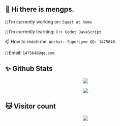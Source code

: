 <!--
**mengps/mengps** is a ✨ _special_ ✨ repository because its `README.md` (this file) appears on your GitHub profile.

- 🔭 I’m currently working on ...
- 🌱 I’m currently learning ...
- 👯 I’m looking to collaborate on ...
- 🤔 I’m looking for help with ...
- 💬 Ask me about ...
- 📫 How to reach me: ...
- 😄 Pronouns: ...
- ⚡ Fun fact: `no monney`
-->


## 👋 Hi there is mengps. 

`🔭` I’m currently working on: `Squat at home`

`🌱` I’m currently learning: `C++ Godot JavaScript`

`📫` How to reach me: `Wechat: SuperLymo QQ: 1475648`

`📮` Email: `1475648@qq.com`

## ✨ Github Stats

<div align="center">
  
![](https://github-readme-stats.vercel.app/api?username=superLymo&include_orgs=true&hide_title=false&hide_border=true&show_icons=true&include_all_commits=true&line_height=20&bg_color=0,EC6C6C,FFD479,FFFC79,73FA79&theme=graywhite&locale=cn)

![](https://raw.githubusercontent.com/superLymo/github-stats-transparent/output/generated/overview.svg)

</div>

## 😽 Visitor count

<div align="center">
  
![](https://profile-counter.glitch.me/superLymo/count.svg)

</div>
